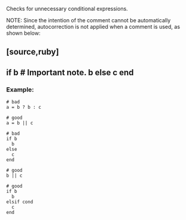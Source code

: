 Checks for unnecessary conditional expressions.

NOTE: Since the intention of the comment cannot be automatically determined,
autocorrection is not applied when a comment is used, as shown below:

[source,ruby]
-----
if b
    # Important note.
    b
else
    c
end
-----

### Example:
    # bad
    a = b ? b : c

    # good
    a = b || c

    # bad
    if b
      b
    else
      c
    end

    # good
    b || c

    # good
    if b
      b
    elsif cond
      c
    end

